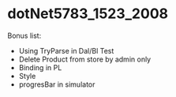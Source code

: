 # dotNet5783_1523_2008

Bonus list:
* Using TryParse in Dal/Bl Test
* Delete Product from store by admin only
* Binding in PL
* Style
* progresBar in simulator

